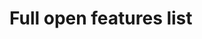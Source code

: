 # Full open features list

<issues-list>
  <source src="tunguski/kosher" labels="feature" status="open">
</issues-list>
